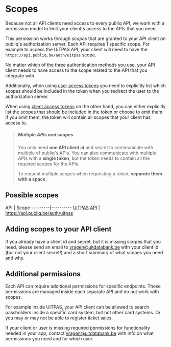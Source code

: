 # Scopes

Because not all API clients need access to every publiq API, we work with a permission model to limit your client's access to the APIs that you need.

This permission works through *scopes* that are granted to your API client on publiq's authorization server. Each API requires 1 specific scope. For example to access the UiTPAS API, your client will need to have the `https://api.publiq.be/auth/uitpas` scope.

No matter which of the three authentication methods you use, your API client needs to have access to the scope related to the API that you integrate with.

Additionally, when using [user access tokens](./user-access-token.md) you need to explicitly list which scopes should be included in the token when you redirect the user to the authorization server.

When using [client access tokens](./client-access-tokens.md) on the other hand, you can either explicitly list the scopes that should be included in the token or choose to omit them. If you omit them, the token will contain all scopes that your client has access to.

> ##### Multiple APIs and scopes
>
> You only need **one API client id** and secret to communicate with multiple of publiq's APIs. You can also communicate with multiple APIs with a **single token**, but the token needs to contain all the required scopes for the APIs.
>
> To request multiple scopes when requesting a token, **separate them with a space**.

## Possible scopes

API | Scope
\---------|----------
[UiTPAS API](https://publiq.stoplight.io/docs/uitpas) | https://api.publiq.be/auth/uitpas

## Adding scopes to your API client

If you already have a client id and secret, but it is missing scopes that you need, please send an email to vragen@uitdatabank.be with your client id (but not your client secret!) and a short summary of what scopes you need and why.

## Additional permissions

Each API can require additional permissions for specific endpoints. These permissions are managed inside each separate API and do not work with scopes.

For example inside UiTPAS, your API client can be allowed to search passholders inside a specific card system, but not other card systems. Or you may or may not be able to register ticket sales.

If your client or user is missing required permissions for functionality needed in your app, contact vragen@uitdatabank.be with info on what permissions you need and for which user.
